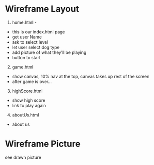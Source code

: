 # Wireframe Layout

1. home.html - 
  * this is our index.html page
  * get user Name
  * ask to select level
  * let user select dog type
  * add picture of what they'll be playing
  * button to start

2. game.html 
  * show canvas, 10% nav at the top, canvas takes up rest of the screen
  * after game is over...

3. highScore.html 
  * show high score
  * link to play again

4. aboutUs.html 
  * about us

# Wireframe Picture
see drawn picture